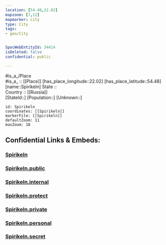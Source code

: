 ```yaml
---
location: [54.48,22.02] 
mapzoom: [7,12] 
mapmarker: city 
type: City
tags:
- geo/City


SpocWebEntityId: 34414
isDeleted: false
confidential: public

---
```

#is_a_/Place  
#is_a_ :: [[Place]] 
[has_place_longitude::22.02] 
[has_place_latitude::54.48] 
[name::Spirikeln] 
State ::  
Country :: [[Russia]]  
[StateId::] 
[Population::] 
[Unknown::] 


```leaflet
id: Spirikeln
coordinates: [[Spirikeln]] 
markerFile: [[Spirikeln]] 
defaultZoom: 11 
maxZoom: 18
```


## Confidential Links & Embeds: 

### [Spirikeln](/_Standards/Earth/Continent/Europe/Europe~East/Russia/Russia~NorthWest/Kaliningrad~Oblast/City/Spirikeln.md) 

### [Spirikeln.public](/_public/Earth/Continent/Europe/Europe~East/Russia/Russia~NorthWest/Kaliningrad~Oblast/City/Spirikeln.public.md) 

### [Spirikeln.internal](/_internal/Earth/Continent/Europe/Europe~East/Russia/Russia~NorthWest/Kaliningrad~Oblast/City/Spirikeln.internal.md) 

### [Spirikeln.protect](/_protect/Earth/Continent/Europe/Europe~East/Russia/Russia~NorthWest/Kaliningrad~Oblast/City/Spirikeln.protect.md) 

### [Spirikeln.private](/_private/Earth/Continent/Europe/Europe~East/Russia/Russia~NorthWest/Kaliningrad~Oblast/City/Spirikeln.private.md) 

### [Spirikeln.personal](/_personal/Earth/Continent/Europe/Europe~East/Russia/Russia~NorthWest/Kaliningrad~Oblast/City/Spirikeln.personal.md) 

### [Spirikeln.secret](/_secret/Earth/Continent/Europe/Europe~East/Russia/Russia~NorthWest/Kaliningrad~Oblast/City/Spirikeln.secret.md)

